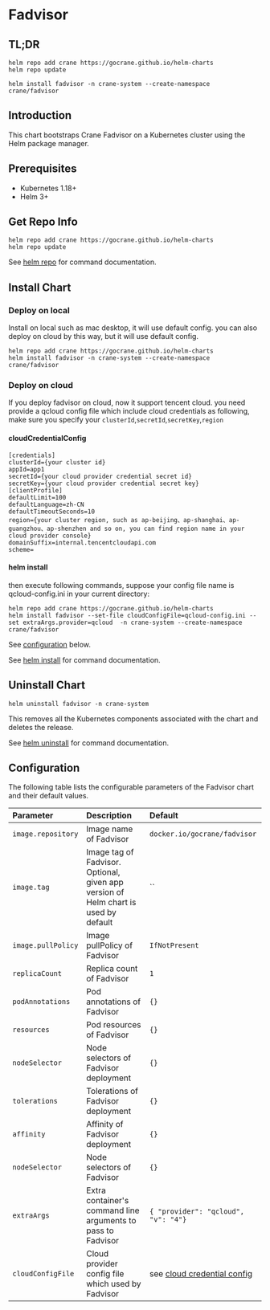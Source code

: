 # Fadvisor
## TL;DR

```console
helm repo add crane https://gocrane.github.io/helm-charts
helm repo update

helm install fadvisor -n crane-system --create-namespace crane/fadvisor
```

## Introduction

This chart bootstraps Crane Fadvisor on a Kubernetes cluster using the Helm package manager.

## Prerequisites

* Kubernetes 1.18+
* Helm 3+

## Get Repo Info

```console
helm repo add crane https://gocrane.github.io/helm-charts
helm repo update
```

See [helm repo](https://helm.sh/docs/helm/helm_repo/) for command documentation.

## Install Chart
### Deploy on local
Install on local such as mac desktop, it will use default config. you can also deploy on cloud by this way, but it will use default config.

```
helm repo add crane https://gocrane.github.io/helm-charts
helm install fadvisor -n crane-system --create-namespace crane/fadvisor
```

### Deploy on cloud
If you deploy fadvisor on cloud, now it support tencent cloud. you need provide a qcloud config file which include cloud credentials as following, make sure you specify your `clusterId`,`secretId`,`secretKey`,`region`

#### cloudCredentialConfig
```
[credentials]
clusterId={your cluster id}
appId=app1
secretId={your cloud provider credential secret id}
secretKey={your cloud provider credential secret key}
[clientProfile]
defaultLimit=100
defaultLanguage=zh-CN
defaultTimeoutSeconds=10
region={your cluster region, such as ap-beijing、ap-shanghai、ap-guangzhou、ap-shenzhen and so on, you can find region name in your cloud provider console}
domainSuffix=internal.tencentcloudapi.com
scheme=
```
#### helm install
then execute following commands, suppose your config file name is qcloud-config.ini in your current directory:
```
helm repo add crane https://gocrane.github.io/helm-charts
helm install fadvisor --set-file cloudConfigFile=qcloud-config.ini --set extraArgs.provider=qcloud  -n crane-system --create-namespace crane/fadvisor
```

See [configuration](#configuration) below.

See [helm install](https://helm.sh/docs/helm/helm_install/) for command documentation.

## Uninstall Chart

```console
helm uninstall fadvisor -n crane-system
```

This removes all the Kubernetes components associated with the chart and deletes the release.

See [helm uninstall](https://helm.sh/docs/helm/helm_uninstall/) for command documentation.

## Configuration

The following table lists the configurable parameters of the Fadvisor chart and their default values.

| Parameter                                                  | Description                               | Default                                         |
|:-----------------------------------------------------------|:------------------------------------------|:------------------------------------------------|
| `image.repository`                                         | Image name of Fadvisor                      | `docker.io/gocrane/fadvisor`                |
| `image.tag`                                                | Image tag of Fadvisor. Optional, given app version of Helm chart is used by default | `` |
| `image.pullPolicy`                                         | Image pullPolicy of Fadvisor | `IfNotPresent` |
| `replicaCount`                                             | Replica count of Fadvisor | `1` |
| `podAnnotations`                                           | Pod annotations  of Fadvisor | `{}` |
| `resources`                                                | Pod resources of Fadvisor | `{}` |
| `nodeSelector`                                             | Node selectors of Fadvisor deployment| `{}` |
| `tolerations`                                              | Tolerations of Fadvisor deployment | `{}` |
| `affinity`                                                 | Affinity of Fadvisor deployment | `{}` |
| `nodeSelector`                                             | Node selectors of Fadvisor | `{}` |
| `extraArgs`                                                | Extra container's command line arguments to pass to Fadvisor | `{ "provider": "qcloud", "v": "4"}` |
| `cloudConfigFile`                                          | Cloud provider config file which used by Fadvisor | see [cloud credential config](#cloudCredentialConfig) |